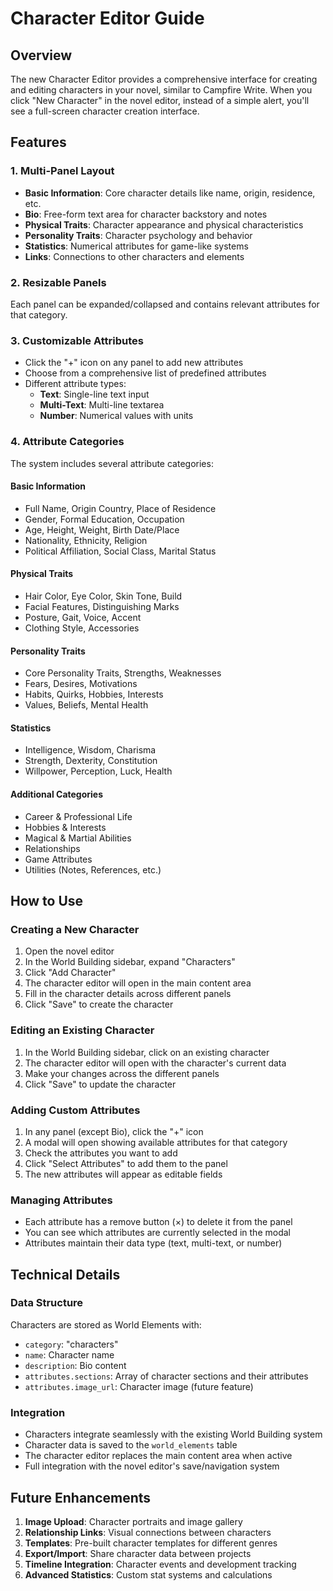 # Character Editor Guide

## Overview

The new Character Editor provides a comprehensive interface for creating and editing characters in your novel, similar to Campfire Write. When you click "New Character" in the novel editor, instead of a simple alert, you'll see a full-screen character creation interface.

## Features

### 1. Multi-Panel Layout
- **Basic Information**: Core character details like name, origin, residence, etc.
- **Bio**: Free-form text area for character backstory and notes
- **Physical Traits**: Character appearance and physical characteristics
- **Personality Traits**: Character psychology and behavior
- **Statistics**: Numerical attributes for game-like systems
- **Links**: Connections to other characters and elements

### 2. Resizable Panels
Each panel can be expanded/collapsed and contains relevant attributes for that category.

### 3. Customizable Attributes
- Click the "+" icon on any panel to add new attributes
- Choose from a comprehensive list of predefined attributes
- Different attribute types:
  - **Text**: Single-line text input
  - **Multi-Text**: Multi-line textarea
  - **Number**: Numerical values with units

### 4. Attribute Categories
The system includes several attribute categories:

#### Basic Information
- Full Name, Origin Country, Place of Residence
- Gender, Formal Education, Occupation
- Age, Height, Weight, Birth Date/Place
- Nationality, Ethnicity, Religion
- Political Affiliation, Social Class, Marital Status

#### Physical Traits
- Hair Color, Eye Color, Skin Tone, Build
- Facial Features, Distinguishing Marks
- Posture, Gait, Voice, Accent
- Clothing Style, Accessories

#### Personality Traits
- Core Personality Traits, Strengths, Weaknesses
- Fears, Desires, Motivations
- Habits, Quirks, Hobbies, Interests
- Values, Beliefs, Mental Health

#### Statistics
- Intelligence, Wisdom, Charisma
- Strength, Dexterity, Constitution
- Willpower, Perception, Luck, Health

#### Additional Categories
- Career & Professional Life
- Hobbies & Interests
- Magical & Martial Abilities
- Relationships
- Game Attributes
- Utilities (Notes, References, etc.)

## How to Use

### Creating a New Character
1. Open the novel editor
2. In the World Building sidebar, expand "Characters"
3. Click "Add Character"
4. The character editor will open in the main content area
5. Fill in the character details across different panels
6. Click "Save" to create the character

### Editing an Existing Character
1. In the World Building sidebar, click on an existing character
2. The character editor will open with the character's current data
3. Make your changes across the different panels
4. Click "Save" to update the character

### Adding Custom Attributes
1. In any panel (except Bio), click the "+" icon
2. A modal will open showing available attributes for that category
3. Check the attributes you want to add
4. Click "Select Attributes" to add them to the panel
5. The new attributes will appear as editable fields

### Managing Attributes
- Each attribute has a remove button (×) to delete it from the panel
- You can see which attributes are currently selected in the modal
- Attributes maintain their data type (text, multi-text, or number)

## Technical Details

### Data Structure
Characters are stored as World Elements with:
- `category`: "characters"
- `name`: Character name
- `description`: Bio content
- `attributes.sections`: Array of character sections and their attributes
- `attributes.image_url`: Character image (future feature)

### Integration
- Characters integrate seamlessly with the existing World Building system
- Character data is saved to the `world_elements` table
- The character editor replaces the main content area when active
- Full integration with the novel editor's save/navigation system

## Future Enhancements

1. **Image Upload**: Character portraits and image gallery
2. **Relationship Links**: Visual connections between characters
3. **Templates**: Pre-built character templates for different genres
4. **Export/Import**: Share character data between projects
5. **Timeline Integration**: Character events and development tracking
6. **Advanced Statistics**: Custom stat systems and calculations
